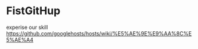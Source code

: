 # FistGitHup
experise our skill
https://github.com/googlehosts/hosts/wiki/%E5%AE%9E%E9%AA%8C%E5%AE%A4
